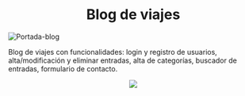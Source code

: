 <h1 align="center"> Blog de viajes </h1>

![Portada-blog](https://github.com/Ni4nne/Blog-PHP/assets/101357594/080f3f92-d687-4140-b16b-f20f6f93be49)

Blog de viajes con funcionalidades: login y registro de usuarios, alta/modificación y eliminar entradas, alta de categorías, buscador de entradas, formulario de contacto.
<p align="center"><img src="https://img.shields.io/badge/STATUS-TERMINADO-green"></p>
